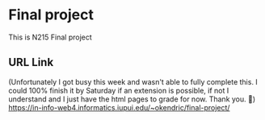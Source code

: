 # Final project

This is N215 Final project

## URL Link

(Unfortunately I got busy this week and wasn't able to fully complete this. I could 100% finish it by Saturday if an extension is possible, if not I understand and I just have the html pages to grade for now. Thank you. 🙂)
https://in-info-web4.informatics.iupui.edu/~okendric/final-project/


